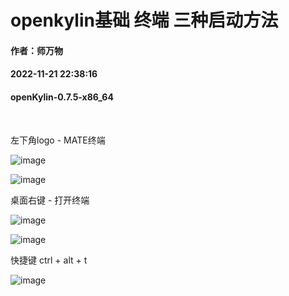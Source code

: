 # openkylin基础 终端 三种启动方法
#### 作者：师万物
#### 2022-11-21 22:38:16
#### openKylin-0.7.5-x86_64

&emsp;

左下角logo - MATE终端

![image](./assets/openkylin基础_终端_三种启动方法/ok-openterminal-1.png)

![image](./assets/openkylin基础_终端_三种启动方法/ok-openterminal-2.png)

桌面右键 - 打开终端

![image](./assets/openkylin基础_终端_三种启动方法/ok-openterminal-3.png)

![image](./assets/openkylin基础_终端_三种启动方法/ok-openterminal-4.png)

快捷键 ctrl + alt + t

![image](./assets/openkylin基础_终端_三种启动方法/ok-openterminal-5.png)

&emsp;


